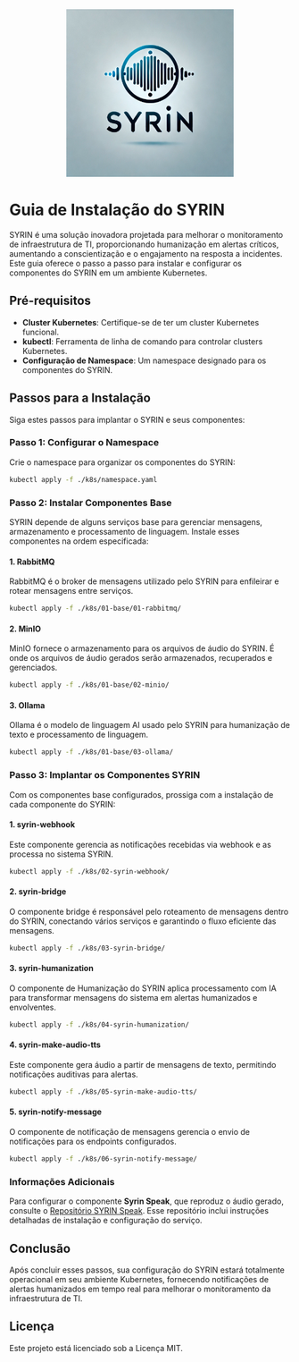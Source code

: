 <div align="center">
  <img src="./assets/Syrin.png" alt="SYRIN Logo" width="300"/>
</div>

# Guia de Instalação do SYRIN

SYRIN é uma solução inovadora projetada para melhorar o monitoramento de infraestrutura de TI, proporcionando humanização em alertas críticos, aumentando a conscientização e o engajamento na resposta a incidentes. Este guia oferece o passo a passo para instalar e configurar os componentes do SYRIN em um ambiente Kubernetes.

## Pré-requisitos

- **Cluster Kubernetes**: Certifique-se de ter um cluster Kubernetes funcional.
- **kubectl**: Ferramenta de linha de comando para controlar clusters Kubernetes.
- **Configuração de Namespace**: Um namespace designado para os componentes do SYRIN.

## Passos para a Instalação

Siga estes passos para implantar o SYRIN e seus componentes:

### Passo 1: Configurar o Namespace

Crie o namespace para organizar os componentes do SYRIN:

```bash
kubectl apply -f ./k8s/namespace.yaml
```

### Passo 2: Instalar Componentes Base

SYRIN depende de alguns serviços base para gerenciar mensagens, armazenamento e processamento de linguagem. Instale esses componentes na ordem especificada:

#### 1. RabbitMQ

RabbitMQ é o broker de mensagens utilizado pelo SYRIN para enfileirar e rotear mensagens entre serviços.

```bash
kubectl apply -f ./k8s/01-base/01-rabbitmq/
```

#### 2. MinIO

MinIO fornece o armazenamento para os arquivos de áudio do SYRIN. É onde os arquivos de áudio gerados serão armazenados, recuperados e gerenciados.

```bash
kubectl apply -f ./k8s/01-base/02-minio/
```

#### 3. Ollama

Ollama é o modelo de linguagem AI usado pelo SYRIN para humanização de texto e processamento de linguagem.

```bash
kubectl apply -f ./k8s/01-base/03-ollama/
```

### Passo 3: Implantar os Componentes SYRIN

Com os componentes base configurados, prossiga com a instalação de cada componente do SYRIN:

#### 1. syrin-webhook

Este componente gerencia as notificações recebidas via webhook e as processa no sistema SYRIN.

```bash
kubectl apply -f ./k8s/02-syrin-webhook/
```

#### 2. syrin-bridge

O componente bridge é responsável pelo roteamento de mensagens dentro do SYRIN, conectando vários serviços e garantindo o fluxo eficiente das mensagens.

```bash
kubectl apply -f ./k8s/03-syrin-bridge/
```

#### 3. syrin-humanization

O componente de Humanização do SYRIN aplica processamento com IA para transformar mensagens do sistema em alertas humanizados e envolventes.

```bash
kubectl apply -f ./k8s/04-syrin-humanization/
```

#### 4. syrin-make-audio-tts

Este componente gera áudio a partir de mensagens de texto, permitindo notificações auditivas para alertas.

```bash
kubectl apply -f ./k8s/05-syrin-make-audio-tts/
```

#### 5. syrin-notify-message

O componente de notificação de mensagens gerencia o envio de notificações para os endpoints configurados.

```bash
kubectl apply -f ./k8s/06-syrin-notify-message/
```

### Informações Adicionais

Para configurar o componente **Syrin Speak**, que reproduz o áudio gerado, consulte o [Repositório SYRIN Speak](https://github.com/syrin-alert/syrin-speak). Esse repositório inclui instruções detalhadas de instalação e configuração do serviço.

## Conclusão

Após concluir esses passos, sua configuração do SYRIN estará totalmente operacional em seu ambiente Kubernetes, fornecendo notificações de alertas humanizados em tempo real para melhorar o monitoramento da infraestrutura de TI.

## Licença

Este projeto está licenciado sob a Licença MIT.
